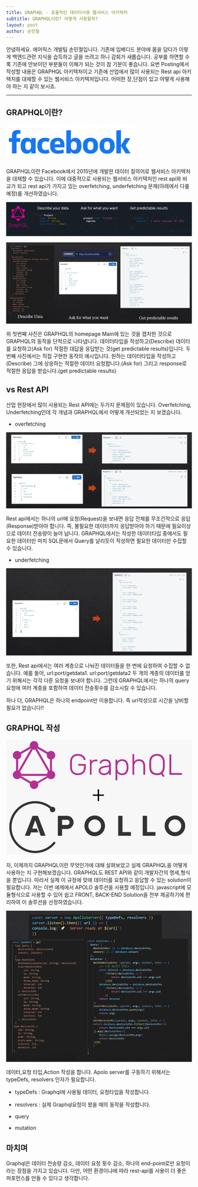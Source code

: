 ```yaml
---
title: GRAPHQL - 효율적인 데이터사용 웹서비스 아키텍처
subtitle: GRAPHQL이란? 어떻게 사용할까?
layout: post
author: 손민철
---
```


안녕하세요. 에어릭스 개발팀 손민철입니다. 기존에 임베디드 분야에 몸을 담다가 이렇게 백엔드관련 지식을 습득하고 글을 쓰려고 하니 감회가 새롭습니다. 공부를 하면할 수록 기존에 안보이던 부분들이 이해가 되는 것이 참 기분이 좋습니다. 요번 Posting에서 작성할 내용은 GRAPHQL 아키텍처이고 기존에 산업에서 많이 사용되는 Rest api 아키텍처를 대체할 수 있는 웹서비스 아키텍처입니다. 어떠한 장,단점이 있고 어떻게 사용해야 하는 지 같이 보시죠.

---

## GRAPHQL이란? ##


![Facebook](/img/posts/2022-11-30/facebook.png)

GRAPHQL이란 Facebook에서 2015년에 개발한 데이터 질의어로 웹서비스 아키텍처을 대체할 수 있습니다. 이에 대중적으로 사용되는 웹서비스 아키텍처인 rest api와 비교가 되고 rest api가 가지고 있는 overfetching, underfetching 문제(아래에서 다룰 예정)를 개선하였습니다. 

![Graphql](/img/posts/2022-11-30/graphql.png)

![query](/img/posts/2022-11-30/query.png)

위 첫번째 사진은 GRAPHQL의 homepage Main에 있는 것을 캡처한 것으로 GRAPHQL의 동작을 단적으로 나타냅니다. 데이터타입을 작성하고(Describe) 데이터를 요청하고(Ask for) 적절한 대답을 응답받는 것(get predictable results)입니다. 두번째 사진에서는 직접 구현한 동작의 예시입니다. 원하는 데이터타입을 작성하고(Describe) 그에 상응하는 적절한 데이터 요청합니다.(Ask for) 그리고 response로 적절한 응답을 받습니다.(get predictable results) 


## vs Rest API ##

산업 현장에서 많이 사용되는 Rest API에는 두가지 문제점이 있습니다. Overfetching, Underfetching인데 각 개념과 GRAPHQL에서 어떻게 개선되었는 지 보겠습니다.

- overfetching 

![overfetching](/img/posts/2022-11-30/overfetching.png)

Rest api에서는 하나의 url에 요청(Request)을 보내면 응답 전체를 무조건적으로 응답(Response)받아야 합니다. 즉, 불필요한 데이터까지 응답받아야 하기 때문에 필요이상으로 데이터 전송량이 늘어 납니다. GRAPHQL에서는 작성한 데이터타입 중에서도 필요한 데이터만 마치 SQL문에서 Query를 날리듯이 작성하면 필요한 데이터만 수집할 수 있습니다.

- underfetching 

![underfetching](/img/posts/2022-11-30/underfetching.png)

또한, Rest api에서는 여러 계층으로 나눠진 데이터들을 한 번에 요청하여 수집할 수 없습니다. 예를 들어, url:port/getdata1. url:port/getdata2 두 개의 계층의 데이터를 얻기 위해서는 각각 다른 요청을 보내야 합니다. 그런데 GRAPHQL에서는 하나의 query요청에 여러 계층을 포함하여 데이터 전송횟수를 감소시킬 수 있습니다.

하나 더, GRAPHQL은 하나의 endpoint만 이용합니다. 즉 url작성으로 시간을 낭비할 필요가 없습니다!!


## GRAPHQL 작성 ##

![apolo](/img/posts/2022-11-30/apolo.png)

자, 이제까지 GRAPHQL이란 무엇인가에 대해 살펴보았고 실제 GRAPHQL을 어떻게 사용하는 지 구현해보겠습니다. GRAPHQL도 REST API와 같이 개발자간의 명세,형식을 뿐입니다. 따라서 실제 이 규정에 맞에 데이터를 요청하고 응답할 수 있는 solution이 필요합니다. 저는 이번 예제에서 APOLO 솔루션을 사용할 예정입니다. javascript에 모듈형식으로 사용할 수 있어 쉽고 FRONT, BACK-END Solution을 전부 제공하기에 편리하여 이 솔루션을 선정하였습니다.

![apolo](/img/posts/2022-11-30/datatype.png)

데이터,요청 타입,Action 작성을 합니다. Apolo server를 구동하기 위해서는 typeDefs, resolvers 인자가 필요합니다. 

- typeDefs : Graphql에 사용될 데이터, 요청타입을 작성합니다.
- resolvers : 실제 Graphql요청이 왔을 때의 동작을 작성합니다.

- query 

- mutation



## 마치며 ##

Graphql은 데이터 전송량 감소, 데이터 요청 횟수 감소, 하나의 end-point로만 요청이라는 장점을 가지고 있습니다. 다만, 어떤 환경이냐에 따라 rest-api를 사용이 더 좋은 퍼포먼스를 만들 수 있다고 생각합니다.



